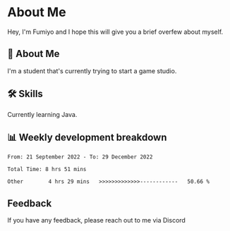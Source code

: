 
# About Me

Hey, I'm Fumiyo and I hope this will give you a brief overfew about myself.


## 🚀 About Me
I'm a student that's currently trying to start a game studio.


## 🛠 Skills

Currently learning Java.


## 📊 Weekly development breakdown
<!--START_SECTION:waka-->

```text
From: 21 September 2022 - To: 29 December 2022

Total Time: 8 hrs 51 mins

Other        4 hrs 29 mins   >>>>>>>>>>>>>------------   50.66 %
```

<!--END_SECTION:waka-->


## Feedback

If you have any feedback, please reach out to me via Discord
